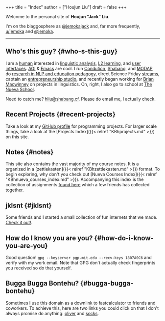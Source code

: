 +++
title = "Index"
author = ["Houjun Liu"]
draft = false
+++

Welcome to the personal site of ****Houjun "Jack" Liu****.

I'm on the blaggosphere as [@jemokajack](https://twitter.com/jemokajack) and, far more frequently, [u/jemoka](https://www.reddit.com/user/Jemoka/) and [@jemoka](https://github.com/Jemoka/).

---


## Who's this guy? {#who-s-this-guy}

I am a [human](https://avatars.githubusercontent.com/u/28765741?v=4) interested in [linguistic analysis](https://arxiv.org/abs/2104.10661), [L2 learning](https://en.wikipedia.org/wiki/Second-language_acquisition), and [user interfaces](https://www.shabang.cf/). [AGI](https://en.wikipedia.org/wiki/Artificial_general_intelligence) &amp; [Emacs](https://github.com/Jemoka/.emacs.d) are cool. I run [Condution](https://www.condution.com/), [Shabang](https://www.shabang.cf/), and [MODAP](https://www.modap.io), do [research in NLP and education pedagogy](https://orcid.org/0000-0002-2156-5903), direct Science Friday [streams](https://www.youtube.com/playlist?list=PLB5KLodjBbZ40P-1R3LjMSxRbhwpS7tWu), captain an [entrepreneurship studio](https://youtu.be/CIjqZno8Noc), and recently began working for [Brian Macwinney](https://en.wikipedia.org/wiki/Brian_MacWhinney) on projects in linguistics. On, right, I also go to school at [The Nueva School](https://www.nuevaschool.org/).

Need to catch me? [hliu@shabang.cf](mailto:hliu@shabang.cf). Please do email me, I actually check.


## Recent Projects {#recent-projects}

Take a look at my [GitHub profile](https://github.com/Jemoka/) for programming projects. For larger scale things, take a look at the [Projects Index]({{< relref "KBhprojects.md" >}}) on this site.


## Notes {#notes}

This site also contains the vast majority of my course notes. It is a organized in a [zettlekasten]({{< relref "KBhzettlekasten.md" >}}) format. To begin exploring, why don't you check out [Nueva Courses Index]({{< relref "KBhnueva_courses_index.md" >}}). Accompanying this index is the collection of assignments [found here](https://taproot3.jklsnt.com/) which a few friends has collected together.


## jklsnt {#jklsnt}

Some friends and I started a small collection of fun internets that we made. [Check it out!](https://www.jklsnt.com/).


## How do I know you are you? {#how-do-i-know-you-are-you}

Good question! `gpg --keyserver pgp.mit.edu --recv-keys 1807A0C6` and verify with my work email. Note that GPG don't actually check fingerprints you received so do that yourself.


## Bugga Bugga Bontehu? {#bugga-bugga-bontehu}

Sometimes I use this domain as a downlink to fastcalculator to friends and coworkers. To achieve this, here are two links you could click on that I don't always promise do anything: [oliver](https://oliver.jemoka.com/) and [socks](https://socks.jemoka.com/).